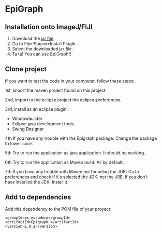 # EpiGraph

## Installation onto ImageJ/FIJI

1. Download the [jar file](http://bit.ly/2RoVdXt)
2. Go to Fiji>Plugins>Install PlugIn...
3. Select the downloaded jar file.
4. Ta ta! You can use EpiGraph!!

## Clone project

If you want to test the code in your computer, follow these steps:

1st, import the maven project found on this project

2nd, import to the eclipse project the eclipse-preferences.

3rd, install as an eclipse plugin: 
- Windowbuilder
- Eclipse java development tools
- Swing Designer


4th If you have any trouble with the Epigraph package:
Change the package to lower case.

5th Try to run the application as java application. It should be working.

6th Try to run the application as Maven build. All by default.

7th If you have any trouble with Maven not founding the JDK:
Go to preferences and check if it's selected the JDK, not the JRE.
If you don't have installed the JDK, install it.

## Add to dependencies

Add this dependency to the POM file of your proyect:

  	<groupId>es.escudero</groupId>
	<artifactId>Epigraph_</artifactId>
	<version>1.0.2</version>
  

